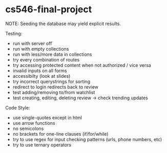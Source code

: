 # cs546-final-project

NOTE: Seeding the database may yield explicit results.

Testing:
 - run with server off
 - run with empty collections
 - run with less/more data in collections
 - try every combination of routes
 - try accessing protected content when not authorized / vice versa
 - invalid inputs on all forms
 - accessibilty (look at slides)
 - try incorrect querystrings for sorting
 - redirect to login redirects back to review
 - test adding/removing to/from watchlist
 - test creating, editing, deleting review -> check trending updates

Code Style:
 - use single-quotes except in html
 - use arrow functions
 - no semicolons
 - no brackets for one-line clauses (if/for/while)
 - try to use regex for input checking patterns (urls, phone numbers, etc)
 - try to use ternary operators